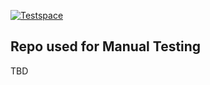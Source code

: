 [![Testspace](https://www.testspace.com/img/Testspace.png)](https://www.testspace.com)


## Repo used for Manual Testing 

TBD
